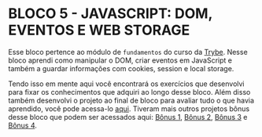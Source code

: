 # BLOCO 5 - JAVASCRIPT: DOM, EVENTOS E WEB STORAGE

Esse bloco pertence ao módulo de `fundamentos` do curso da [Trybe](https://www.betrybe.com/). Nesse bloco aprendi como manipular o DOM, criar eventos em JavaScript e também a guardar informações com cookies, session e local storage.

Tendo isso em mente aqui você encontrará os exercí­cios que desenvolvi para fixar os conhecimentos que adquiri ao longo desse bloco. Além disso também desenvolvi o projeto ao final de bloco para avaliar tudo o que havia aprendido, você pode acessa-lo [aqui](https://github.com/FabioSC05/Bloco-05-Pixels-Art). Tiveram mais outros projetos bônus desse bloco que podem ser acessados aqui: [Bônus 1](https://github.com/FabioSC05/Bloco-05-To-Do-List), [Bônus 2](https://github.com/tryber/sd-023-a-project-meme-generator/pull/57), [Bônus 3](https://github.com/tryber/sd-023-a-project-color-guess/pull/55) e [Bônus 4](https://github.com/tryber/sd-023-a-project-mistery-letter/pull/51).
